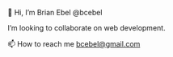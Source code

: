 👋 Hi, I’m Brian Ebel @bcebel

I’m looking to collaborate on web development.

📫 How to reach me bcebel@gmail.com

<!---
bcebel/bcebel is a ✨ special ✨ repository because its `README.md` (this file) appears on your GitHub profile.
You can click the Preview link to take a look at your changes.
--->
